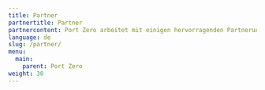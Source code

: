 ```yaml
---
title: Partner
partnertitle: Partner
partnercontent: Port Zero arbeitet mit einigen hervorragenden Partnerunternehmen zusammen.
language: de
slug: /partner/
menu: 
  main:
    parent: Port Zero
weight: 30
---
```


